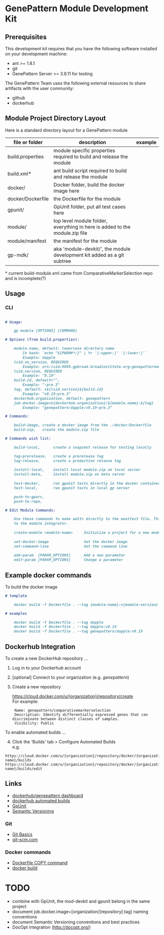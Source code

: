 # GenePattern Module Development Kit

## Prerequisites
This development kit requires that you have the following software installed on your development machine:
* ant >= 1.8.1
* git
* GenePattern Server >= 3.9.11 for testing

The GenePattern Team uses the following external resources to share artifacts with the user community:
* github
* dockerhub

## Module Project Directory Layout
Here is a standard directory layout for a GenePattern module 

| file or folder | description | example |
| -------------- | ----------- | -------- |
| build.properties | module specific properties required to build and release the module |
| build.xml* | ant build script required to build and release the module |
| docker/ | Docker folder, build the docker image here |
| docker/Dockerfile | the Dockerfile for the module |
| gpunit/ | GpUnit folder, put all test cases here |
| module/ | top level module folder, everything in here is added to the module.zip file |
| module/manifest | the manifest for the module |
| gp-mdk/ | aka 'module-devkit/', the module development kit added as a git subtree |

\* current build-module.xml came from ComparativeMarkerSelection repo and is incomplete(?)
## Usage

### CLI
```markdown

# Usage:

    gp module [OPTIONS] [COMMAND]

# Options (from build.properties):

    module.name, default: lowercase directory name 
        In bash: `echo "${PWD##*/}" | tr '[:upper:]' '[:lower:]'`
        Example: dapple
    lsid.no_version, REQUIRED
        Example: urn:lsid:8080.gpbroad.broadinstitute.org:genepatternmodules:479
    lsid.version, REQUIRED
        Example: "0.19"
    build.id, default="", 
        Example: "-pre.3"
    tag, default: v${lsid.version}${build.id}
        Example: "v0.19-pre.3"
    dockerhub.organization, default: genepattern
    job.docker.image=${dockerhub.organization}/${module.name}:${tag}
        Example: "genepattern/dapple:v0.19-pre.3"

# Commands:

    build-image, create a docker image from the ./docker/Dockerfile
    build-zip,   create the module.zip file

# Commands wish list:

    build-local,      create a snapshot release for testing locally

    tag-prerelease,   create a prerelease tag
    tag-release,      create a production release tag
    
    install-local,    install local module.zip on local server
    install-beta,     install module.zip on beta server
    
    test-docker,      run gpunit tests directly in the docker container 
    test-local,       run gpunit tests in local gp server

    push-to-gparc, 
    push-to-repo, 

# Edit Module Commands:

    Use these commands to make edits directly to the manifest file. This is a proposed CLI alternative
    to the module integrator.
    
    create-module <module-name>     Initialize a project for a new module
    
    set-docker-image                Set the docker image
    set-command-line                Set the command line
    
    add-param  [PARAM_OPTIONS]      Add a new parameter
    edit-param [PARAM_OPTIONS]      Change a parameter

```

## Example docker commands
To build the docker image
```markdown
# template

    docker build -f Dockerfile . --tag {module-name}:v{module-version}

# examples

    docker build -f Dockerfile . --tag dapple
    docker build -f Dockerfile . --tag dapple:v0.19
    docker build -f Dockerfile . --tag genepattern/dapple:v0.19
```

## Dockerhub Integration
To create a new DockerHub repository ...
1. Log in to your Dockerhub account
2. \[optional\] Connect to your organization (e.g. _genepattern_)
3. Create a new repository

   https://cloud.docker.com/u/{organization}/repository/create  
   For example:  
   ```
    Name: genepattern/comparativemarkerselection
    Description: Identify differentially expressed genes that can discriminate between distinct classes of samples.
    Visibility: Public
   ```  

To enable automated builds ...

4. Click the 'Builds' tab > Configure Automated Builds  
  e.g.  
  ```
  https://cloud.docker.com/u/{organization}/repository/docker/{organization}/{repostiory-name}/builds  
  https://cloud.docker.com/u/{organization}/repository/docker/{organization}/{repository-name}/builds/edit  
  ```  

## Links
* [dockerhub/genepattern dashboard](https://cloud.docker.com/u/genepattern)
* [dockerhub automated builds](https://docs.docker.com/docker-hub/builds/)
* [GpUnit](https://github.com/broadinstitute/GpUnit)
* [Semantic Versioning](https://semver.org)
### Git
* [Git Basics](https://git-scm.com/book/en/v2/Getting-Started-Git-Basics)
* [git-scm.com](https://git-scm.com)

### Docker commands
* [Dockerfile COPY command](https://docs.docker.com/engine/reference/builder/#copy)
* [docker build](https://docs.docker.com/engine/reference/commandline/build)

# TODO
* combine with GpUnit, the mod-devkit and gpunit belong in the same project
* document job.docker.image=[organization/]repository[:tag] naming conventions
* document Semantic Versioning conventions and best practices
* DocOpt integration (http://docopt.org/)
